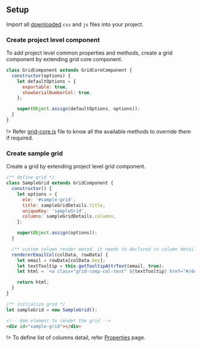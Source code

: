 ## Setup

Import all [downloaded](download.md) `css` and `js` files into your project.

### Create project level component

To add project level common properties and methods, create a grid component by extending grid core component.

```js
class GridComponent extends GridCoreComponent {
  constructor(options) {
    let defaultOptions = {
      exportable: true,
      showSerialNumberCol: true,
    };

    super(Object.assign(defaultOptions, options));
  }
}
```

!> Refer [grid-core.js](https://github.com/{{repo}}/blob/master/src/grid-core.js) file to know all the available methods to override them if required.

### Create sample grid

Create a grid by extending project level grid component.

```js
/** define grid */
class SampleGrid extends GridComponent {
  constructor() {
    let options = {
      ele: '#sample-grid',
      title: sampleGridDetails.title,
      uniqueKey: 'sampleGrid',
      columns: sampleGridDetails.columns,
    };

    super(Object.assign(options));
  }

  /** custom column render metod. it needs to declared in column details (columns[].renderer) to use it */
  rendererEmailCol(colData, rowData) {
    let email = rowData[colData.key];
    let textTooltip = this.getTooltipAttrText(email, true);
    let html = `<a class="grid-comp-col-text" ${textTooltip} href="#/demo?email=${email}">${email}</a>`;

    return html;
  }
}

/** initialize grid */
let sampleGrid = new SampleGrid();
```

```html
<!-- dom element to render the grid -->
<div id="sample-grid"></div>
````

!> To define list of columns detail, refer [Properties](properties.md?id=column-properties) page.
